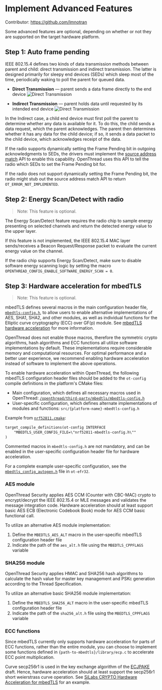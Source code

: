 # Implement Advanced Features

Contributor: https://github.com/lmnotran

Some advanced features are optional, depending on whether or not they are
supported on the target hardware platform.

<a id="auto-frame-pending"></a>

## Step 1: Auto frame pending

IEEE 802.15.4 defines two kinds of data transmission methods between parent and
child: direct transmission and indirect transmission. The latter is designed
primarily for sleepy end devices (SEDs) which sleep most of the time,
periodically waking to poll the parent for queued data.

-   **Direct Transmission** — parent sends a data frame directly to the end device
    <img src="../../guides/images/ot-auto-frame-direct.png" srcset="../../guides/images/ot-auto-frame-direct.png 1x, ../../guides/images/ot-auto-frame-direct_2x.png 2x" border="0" alt="Direct Transmission" width="400" />

-   **Indirect Transmission** — parent holds data until requested by its intended end device
    <img src="../../guides/images/ot-auto-frame-indirect.png" srcset="../../guides/images/ot-auto-frame-indirect.png 1x, ../../guides/images/ot-auto-frame-indirect_2x.png 2x" border="0" alt="Direct Transmission" width="400" />

In the Indirect case, a child end device must first poll the parent to determine
whether any data is available for it. To do this, the child sends a data
request, which the parent acknowledges. The parent then determines whether it
has any data for the child device; if so, it sends a data packet to the child
device, which acknowledges receipt of the data.

If the radio supports dynamically setting the Frame Pending bit in outgoing
acknowledgments to SEDs, the drivers must implement the
[source address match](https://github.com/openthread/openthread/blob/main/include/openthread/platform/radio.h#L288)
API to enable this capability. OpenThread uses this API to tell the radio which
SEDs to set the Frame Pending bit for.

If the radio does not support dynamically setting the Frame Pending bit, the
radio might stub out the source address match API to return
`OT_ERROR_NOT_IMPLEMENTED`.

## Step 2: Energy Scan/Detect with radio

> Note: This feature is optional.

The Energy Scan/Detect feature requires the radio chip to sample energy
presenting on selected channels and return the detected energy value to the
upper layer.

If this feature is not implemented, the IEEE 802.15.4 MAC layer
sends/receives a Beacon Request/Response packet to evaluate the current
energy value on the channel.

If the radio chip supports Energy Scan/Detect, make sure to disable software
energy scanning logic by setting the macro
`OPENTHREAD_CONFIG_ENABLE_SOFTWARE_ENERGY_SCAN = 0`.

## Step 3: Hardware acceleration for mbedTLS

> Note:  This feature is optional.

mbedTLS defines several macros in the main configuration header file,
[`mbedtls-config.h`][mbedtls-config.h],
to allow users to enable alternative implementations of AES, SHA1, SHA2, and
other modules, as well as individual functions for the Elliptic curve
cryptography (ECC) over GF(p) module. See
[mbedTLS hardware acceleration](https://docs.mbed.com/docs/mbed-os-handbook/en/latest/advanced/tls_hardware_acceleration/)
for more information.

OpenThread does not enable those macros, therefore the symmetric crypto
algorithms, hash algorithms and ECC functions all utilize software
implementations by default. These implementations require considerable memory
and computational resources. For optimal performance and a better user
experience, we recommend enabling hardware acceleration instead of software to
implement the above operations.

To enable hardware acceleration within OpenThread, the following mbedTLS
configuration header files should be added to the `ot-config` compile
definitions in the platform's CMake files:

[mbedtls-config.h]: https://github.com/openthread/openthread/blob/main/third_party/mbedtls/mbedtls-config.h

-   Main configuration, which defines all necessary macros used in OpenThread:
    [`/openthread/third-party/mbedtls/mbedtls-config.h`][mbedtls-config.h]
-   User-specific configuration, which defines alternate implementations of
    modules and functions: `src/{platform-name}-mbedtls-config.h`

[nrf52811.cmake]: (https://github.com/openthread/ot-nrf528xx/blob/2b19d73a9bf4526de4745190dc73728b12edd923/src/nrf52811/nrf52811.cmake#L51-L53)

Example from [`nrf52811.cmake`][nrf52811.cmake]:

```
target_compile_definitions(ot-config INTERFACE
    "MBEDTLS_USER_CONFIG_FILE=\"nrf52811-mbedtls-config.h\""
)
```

Commented macros in `mbedtls-config.h` are not mandatory, and can be enabled in
the user-specific configuration header file for hardware acceleration.

For a complete example user-specific configuration, see the
[`mbedtls_config_autogen.h`](https://github.com/openthread/ot-efr32/blob/main/src/efr32mg12/crypto/mbedtls_config_autogen.h)
file in `ot-efr32`.

### AES module

OpenThread Security applies AES CCM (Counter with CBC-MAC) crypto to
encrypt/decrypt the IEEE 802.15.4 or MLE messages and validates the message
integration code. Hardware acceleration should at least support basic AES ECB
(Electronic Codebook Book) mode for AES CCM basic functional call.

To utilize an alternative AES module implementation:

1.  Define the `MBEDTLS_AES_ALT` macro in the user-specific mbedTLS
    configuration header file
1.  Indicate the path of the `aes_alt.h` file using the `MBEDTLS_CPPFLAGS`
    variable

### SHA256 module

OpenThread Security applies HMAC and SHA256 hash algorithms to calculate the
hash value for master key management and PSKc generation according to the Thread
Specification.

To utilize an alternative basic SHA256 module implementation:

1.  Define the `MBEDTLS_SHA256_ALT` macro in the user-specific mbedTLS
    configuration header file
1.  Indicate the path of the `sha256_alt.h` file using the `MBEDTLS_CPPFLAGS`
    variable

### ECC functions

Since mbedTLS currently only supports hardware acceleration for parts of ECC
functions, rather than the entire module, you can choose to implement some
functions defined in
`{path-to-mbedtls}/library/ecp.c` to accelerate ECC
point multiplication.

Curve secp256r1 is used in the key exchange algorithm of the
[ECJPAKE](https://tools.ietf.org/html/draft-cragie-tls-ecjpake-00) draft. Hence,
hardware acceleration should at least support the secp256r1 short weierstrass
curve operation. See [SiLabs CRYPTO Hardware Acceleration for
mbedTLS](https://siliconlabs.github.io/Gecko_SDK_Doc/mbedtls/html/group__sl__crypto.html)
for an example.

